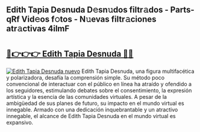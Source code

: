 ## Edith Tapia Desnuda D𝚎sn𝚞dos filtr𝚊dos - Parts-qRf Vid𝚎os f𝚘tos - N𝚞evas filtr𝚊ciones atr𝚊ctivas 4ilmF

# <h2><a href="http://mb7kd5.tromn.icu/?c=Edith+Tapia+Desnuda">🔗👉👉👉 Edith Tapia Desnuda 🔗🔗</a></h2>

[![Edith Tapia Desnuda nuevo](https://i.imgur.com/pEAQMta.gif)](http://mb7kd5.tromn.icu/?c=Edith+Tapia+Desnuda)
Edith Tapia Desnuda, una figura multifacética y polarizadora, desafía la comprensión simple. Su método poco convencional de interactuar con el público en línea ha atraído y ofendido a los seguidores, estimulando debates sobre el consentimiento, la expresión artística y la esencia de las comunidades virtuales. A pesar de la ambigüedad de sus planes de futuro, su impacto en el mundo virtual es innegable. Armado con una dedicación inquebrantable y un atractivo innegable, el alcance de Edith Tapia Desnuda en el mundo virtual es expansivo.
